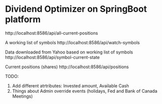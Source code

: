 # Dividend Optimizer on SpringBoot platform

http://localhost:8586/api/all-current-positions



A working list of symbols
http://localhost:8586/api/watch-symbols

Data downloaded from Yahoo based on working list of symbols
http://localhost:8586/api/symbol-current-state

Current positions (shares)
http://localhost:8586/api/positions




TODO:
1. Add different atrtributes: Invested amount, Available Cash
2. Things about Admin override events (holidays, Fed and Bank of Canada Meetings)